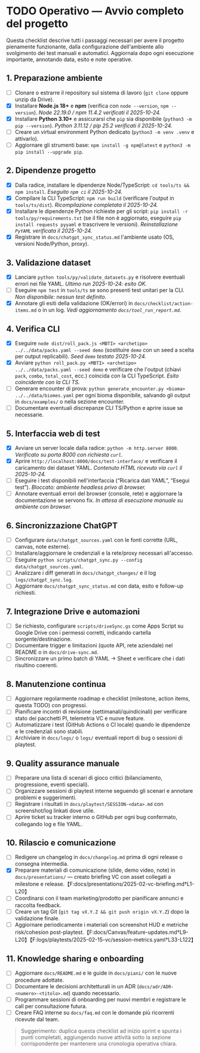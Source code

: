 # TODO Operativo — Avvio completo del progetto

Questa checklist descrive tutti i passaggi necessari per avere il progetto pienamente funzionante,
dalla configurazione dell'ambiente allo svolgimento dei test manuali e automatici. Aggiornala dopo
ogni esecuzione importante, annotando data, esito e note operative.

## 1. Preparazione ambiente
- [ ] Clonare o estrarre il repository sul sistema di lavoro (`git clone` oppure unzip da Drive).
- [x] Installare **Node.js 18+** e **npm** (verifica con `node --version`, `npm --version`). _Node 22.19.0 / npm 11.4.2 verificati il 2025-10-24._
- [x] Installare **Python 3.10+** e assicurarsi che `pip` sia disponibile (`python3 -m pip --version`). _Python 3.11.12 / pip 25.2 verificati il 2025-10-24._
- [ ] Creare un virtual environment Python dedicato (`python3 -m venv .venv` e attivarlo).
- [ ] Aggiornare gli strumenti base: `npm install -g npm@latest` e `python3 -m pip install --upgrade pip`.

## 2. Dipendenze progetto
- [x] Dalla radice, installare le dipendenze Node/TypeScript: `cd tools/ts && npm install`. _Eseguito `npm ci` il 2025-10-24._
- [x] Compilare la CLI TypeScript: `npm run build` (verificare l'output in `tools/ts/dist`). _Ricompilazione completata il 2025-10-24._
- [x] Installare le dipendenze Python richieste per gli script: `pip install -r tools/py/requirements.txt`
      (se il file non è aggiornato, eseguire `pip install requests pyyaml` e trascrivere le versioni). _Reinstallazione `PyYAML` verificata il 2025-10-24._
- [x] Registrare in `docs/chatgpt_sync_status.md` l'ambiente usato (OS, versioni Node/Python, proxy).

## 3. Validazione dataset
- [x] Lanciare `python tools/py/validate_datasets.py` e risolvere eventuali errori nei file YAML. _Ultimo run 2025-10-24: esito OK._
- [ ] Eseguire `npm test` in `tools/ts` se sono presenti test unitari per la CLI. _Non disponibile: nessun test definito._
- [x] Annotare gli esiti della validazione (OK/errori) in `docs/checklist/action-items.md` o in un log. _Vedi aggiornamento `docs/tool_run_report.md`._

## 4. Verifica CLI
- [x] Eseguire `node dist/roll_pack.js <MBTI> <archetipo> ../../data/packs.yaml --seed demo` (sostituire `demo` con un seed a scelta per output replicabili). _Seed `demo` testato 2025-10-24._
- [x] Avviare `python roll_pack.py <MBTI> <archetipo> ../../data/packs.yaml --seed demo` e verificare che l'output (chiavi `pack`, `combo`, `total_cost`, ecc.) coincida con la CLI TypeScript. _Esito coincidente con la CLI TS._
- [ ] Generare encounter di prova: `python generate_encounter.py <bioma> ../../data/biomes.yaml` per
      ogni bioma disponibile, salvando gli output in `docs/examples/` o nella sezione encounter.
- [ ] Documentare eventuali discrepanze CLI TS/Python e aprire issue se necessarie.

## 5. Interfaccia web di test
- [x] Avviare un server locale dalla radice: `python -m http.server 8000`. _Verificato su porta 8000 con richiesta `curl`._
- [x] Aprire `http://localhost:8000/docs/test-interface/` e verificare il caricamento dei dataset YAML. _Contenuto HTML ricevuto via `curl` il 2025-10-24._
- [ ] Eseguire i test disponibili nell'interfaccia (“Ricarica dati YAML”, “Esegui test”). _Bloccato: ambiente headless privo di browser._
- [ ] Annotare eventuali errori del browser (console, rete) e aggiornare la documentazione se servono fix. _In attesa di esecuzione manuale su ambiente con browser._

## 6. Sincronizzazione ChatGPT
- [ ] Configurare `data/chatgpt_sources.yaml` con le fonti corrette (URL, canvas, note esterne).
- [ ] Installare/aggiornare le credenziali e la rete/proxy necessari all'accesso.
- [ ] Eseguire `python scripts/chatgpt_sync.py --config data/chatgpt_sources.yaml`.
- [ ] Analizzare i diff generati in `docs/chatgpt_changes/` e il log `logs/chatgpt_sync.log`.
- [ ] Aggiornare `docs/chatgpt_sync_status.md` con data, esito e follow-up richiesti.

## 7. Integrazione Drive e automazioni
- [ ] Se richiesto, configurare `scripts/driveSync.gs` come Apps Script su Google Drive con i permessi
      corretti, indicando cartella sorgente/destinazione.
- [ ] Documentare trigger e limitazioni (quote API, rete aziendale) nel README o in `docs/drive-sync.md`.
- [ ] Sincronizzare un primo batch di YAML → Sheet e verificare che i dati risultino coerenti.

## 8. Manutenzione continua
- [ ] Aggiornare regolarmente roadmap e checklist (milestone, action items, questa TODO) con progressi.
- [ ] Pianificare incontri di revisione (settimanali/quindicinali) per verificare stato dei pacchetti PI,
      telemetria VC e nuove feature.
- [ ] Automatizzare i test (GitHub Actions o CI locale) quando le dipendenze e le credenziali sono stabili.
- [ ] Archiviare in `docs/logs/` o `logs/` eventuali report di bug o sessioni di playtest.

## 9. Quality assurance manuale
- [ ] Preparare una lista di scenari di gioco critici (bilanciamento, progressione, eventi speciali).
- [ ] Organizzare sessioni di playtest interne seguendo gli scenari e annotare problemi e suggerimenti.
- [ ] Registrare i risultati in `docs/playtest/SESSION-<data>.md` con screenshot/log linkati dove utile.
- [ ] Aprire ticket su tracker interno o GitHub per ogni bug confermato, collegando log e file YAML.

## 10. Rilascio e comunicazione
- [ ] Redigere un changelog in `docs/changelog.md` prima di ogni release o consegna intermedia.
- [x] Preparare materiali di comunicazione (slide, demo video, note) in `docs/presentations/` — creato briefing VC con asset collegati a milestone e release.【F:docs/presentations/2025-02-vc-briefing.md†L1-L20】
- [ ] Coordinarsi con il team marketing/prodotto per pianificare annunci e raccolta feedback.
- [ ] Creare un tag Git (`git tag vX.Y.Z && git push origin vX.Y.Z`) dopo la validazione finale.
- [ ] Aggiornare periodicamente i materiali con screenshot HUD e metriche risk/cohesion post-playtest.【F:docs/Canvas/feature-updates.md†L9-L20】【F:logs/playtests/2025-02-15-vc/session-metrics.yaml†L33-L122】

## 11. Knowledge sharing e onboarding
- [ ] Aggiornare `docs/README.md` e le guide in `docs/piani/` con le nuove procedure adottate.
- [ ] Documentare le decisioni architetturali in un ADR (`docs/adr/ADR-<numero>-<titolo>.md`) quando necessario.
- [ ] Programmare sessioni di onboarding per nuovi membri e registrare le call per consultazione futura.
- [ ] Creare FAQ interne su `docs/faq.md` con le domande più ricorrenti ricevute dal team.

> Suggerimento: duplica questa checklist ad inizio sprint e spunta i punti completati, aggiungendo nuove
> attività sotto la sezione corrispondente per mantenere una cronologia operativa chiara.
